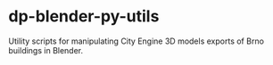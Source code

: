 # dp-blender-py-utils
Utility scripts for manipulating City Engine 3D models exports of Brno buildings in Blender.
